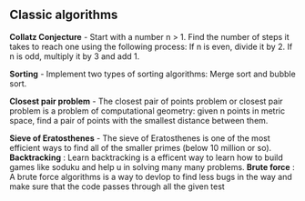 ## Classic algorithms

**Collatz Conjecture** - Start with a number n > 1. Find the number of steps it takes to reach one using the following process: If n is even, divide it by 2. If n is odd, multiply it by 3 and add 1.

**Sorting** - Implement two types of sorting algorithms: Merge sort and bubble sort.

**Closest pair problem** - The closest pair of points problem or closest pair problem is a problem of computational geometry: given n points in metric space, find a pair of points with the smallest distance between them.

**Sieve of Eratosthenes** - The sieve of Eratosthenes is one of the most efficient ways to find all of the smaller primes (below 10 million or so).
**Backtracking** : Learn backtracking is a efficent way to learn how to build games like soduku and help u in solving many many problems.
**Brute force** : A brute force algorithms is a way to devlop to find less bugs in the way and make sure that the code  passes through all the given test
